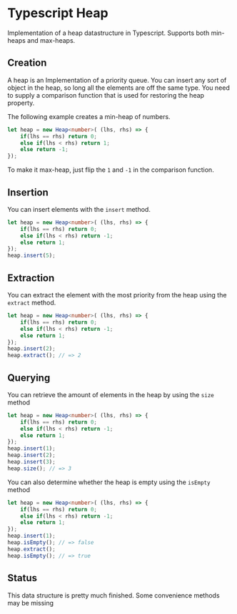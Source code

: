 # Typescript Heap
Implementation of a heap datastructure in Typescript. Supports both min-heaps and max-heaps.

## Creation
A heap is an Implementation of a priority queue. You can insert any sort of object in the heap, so long all the elements are off the same type. You need to supply a comparison function that is used for restoring the heap property.

The following example creates a min-heap of numbers.
```typescript
let heap = new Heap<number>( (lhs, rhs) => {
    if(lhs == rhs) return 0;
    else if(lhs < rhs) return 1;
    else return -1;
});
```
To make it max-heap, just flip the `1` and `-1` in the comparison function.

## Insertion
You can insert elements with the `insert` method.
```typescript
let heap = new Heap<number>( (lhs, rhs) => {
    if(lhs == rhs) return 0;
    else if(lhs < rhs) return -1;
    else return 1;
});
heap.insert(5);
```

## Extraction
You can extract the element with the most priority from the heap using the `extract` method.
```typescript
let heap = new Heap<number>( (lhs, rhs) => {
    if(lhs == rhs) return 0;
    else if(lhs < rhs) return -1;
    else return 1;
});
heap.insert(2);
heap.extract(); // => 2
```

## Querying
You can retrieve the amount of elements in the heap by using the `size` method
```typescript
let heap = new Heap<number>( (lhs, rhs) => {
    if(lhs == rhs) return 0;
    else if(lhs < rhs) return -1;
    else return 1;
});
heap.insert(1);
heap.insert(2);
heap.insert(3);
heap.size(); // => 3
```
You can also determine whether the heap is empty using the `isEmpty` method
```typescript
let heap = new Heap<number>( (lhs, rhs) => {
    if(lhs == rhs) return 0;
    else if(lhs < rhs) return -1;
    else return 1;
});
heap.insert(1);
heap.isEmpty(); // => false
heap.extract();
heap.isEmpty(); // => true
```

## Status
This data structure is pretty much finished. Some convenience methods may be missing
